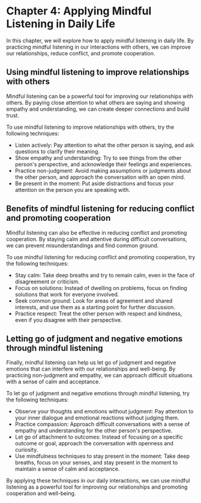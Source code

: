 Chapter 4: Applying Mindful Listening in Daily Life
===================================================

In this chapter, we will explore how to apply mindful listening in daily life. By practicing mindful listening in our interactions with others, we can improve our relationships, reduce conflict, and promote cooperation.

Using mindful listening to improve relationships with others
------------------------------------------------------------

Mindful listening can be a powerful tool for improving our relationships with others. By paying close attention to what others are saying and showing empathy and understanding, we can create deeper connections and build trust.

To use mindful listening to improve relationships with others, try the following techniques:

* Listen actively: Pay attention to what the other person is saying, and ask questions to clarify their meaning.
* Show empathy and understanding: Try to see things from the other person's perspective, and acknowledge their feelings and experiences.
* Practice non-judgment: Avoid making assumptions or judgments about the other person, and approach the conversation with an open mind.
* Be present in the moment: Put aside distractions and focus your attention on the person you are speaking with.

Benefits of mindful listening for reducing conflict and promoting cooperation
-----------------------------------------------------------------------------

Mindful listening can also be effective in reducing conflict and promoting cooperation. By staying calm and attentive during difficult conversations, we can prevent misunderstandings and find common ground.

To use mindful listening for reducing conflict and promoting cooperation, try the following techniques:

* Stay calm: Take deep breaths and try to remain calm, even in the face of disagreement or criticism.
* Focus on solutions: Instead of dwelling on problems, focus on finding solutions that work for everyone involved.
* Seek common ground: Look for areas of agreement and shared interests, and use them as a starting point for further discussion.
* Practice respect: Treat the other person with respect and kindness, even if you disagree with their perspective.

Letting go of judgment and negative emotions through mindful listening
----------------------------------------------------------------------

Finally, mindful listening can help us let go of judgment and negative emotions that can interfere with our relationships and well-being. By practicing non-judgment and empathy, we can approach difficult situations with a sense of calm and acceptance.

To let go of judgment and negative emotions through mindful listening, try the following techniques:

* Observe your thoughts and emotions without judgment: Pay attention to your inner dialogue and emotional reactions without judging them.
* Practice compassion: Approach difficult conversations with a sense of empathy and understanding for the other person's perspective.
* Let go of attachment to outcomes: Instead of focusing on a specific outcome or goal, approach the conversation with openness and curiosity.
* Use mindfulness techniques to stay present in the moment: Take deep breaths, focus on your senses, and stay present in the moment to maintain a sense of calm and acceptance.

By applying these techniques in our daily interactions, we can use mindful listening as a powerful tool for improving our relationships and promoting cooperation and well-being.
